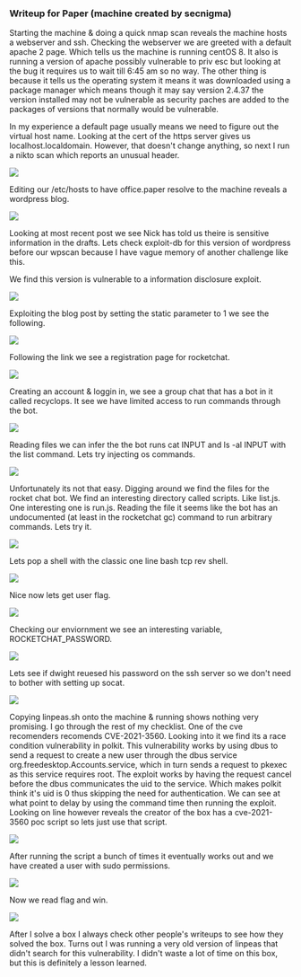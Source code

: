 ### Writeup for Paper (machine created by secnigma) 

Starting  the machine & doing a quick nmap scan reveals the machine hosts a webserver and ssh. Checking the webserver we are greeted with a default apache 2 page. Which tells us the machine is running centOS 8. It also is running a version of apache possibly vulnerable to priv esc but looking at the bug it requires us to wait till 6:45 am so  no way. The other thing is because it tells us the operating system it means it was downloaded using a package manager which means though it may say version 2.4.37 the version installed may not be vulnerable as security paches are added to the packages of versions that normally would be vulnerable.

In my experience a default page usually means we need to figure out the virtual host name. Looking at the cert of the https server gives us localhost.localdomain. However, that doesn't change anything, so next I run a nikto scan which reports an unusual header.

![](./screenshots/nikto.png)

Editing our /etc/hosts to have office.paper resolve to the machine reveals a wordpress blog.

![](./screenshots/coolIG.png)

Looking at most recent post we see Nick has told us theire is sensitive information in the drafts. Lets check exploit-db for this version of wordpress before our wpscan because I have vague memory of another challenge like this.

We find this version is vulnerable to a information disclosure exploit.

![](./screenshots/viewDraft.png)

Exploiting the blog post by setting the static parameter to 1  we see the following.

![](./screenshots/draftLeak.png)

Following the link we see a registration page for rocketchat.

![](./screenshots/rocketChatRegister.png)

Creating an account & loggin in, we see a group chat that has a bot in it called recyclops. It see we have limited access to run commands through the bot.

![](./screenshots/fileRead.png)

Reading files we can infer the the bot runs cat INPUT and ls -al INPUT with the list command. Lets try injecting os commands.

![](./screenshots/noEasyRce.png)

Unfortunately its not that easy. Digging around we find the files for the rocket chat bot. We find an interesting directory called scripts. Like list.js. One interesting one is run.js. Reading the file it seems like the bot has an undocumented (at least in the rocketchat gc) command to  run arbitrary commands. Lets try it.

![](./screenshots/ohShitt.png)

Lets pop a shell with the classic one line bash tcp rev shell.

![](./screenshots/classicBashShell.png)

Nice now lets get user flag.

![](./screenshots/user.png)

Checking our enviornment we see an interesting variable, ROCKETCHAT_PASSWORD.

![](./screenshots/recyclopsPasswd.png)

Lets see if dwight reuesed his password on the ssh server so we don't need to bother with setting up socat.

![](./screenshots/passwdReuse.png)

Copying linpeas.sh onto the machine & running shows nothing very promising. I go through the rest of my checklist. One of the cve recomenders recomends CVE-2021-3560. Looking into it we find its a race condition vulnerability in polkit. This vulnerability works by using dbus to send a request to create a new user through the dbus service org.freedesktop.Accounts.service, which in turn sends a request to pkexec as this service requires root. The exploit works by having the request cancel before the dbus communicates the uid to the service. Which makes polkit think it's uid is 0 thus skipping the need for authentication. We can see at what point to delay by using the command time then running the exploit. Looking on line however reveals the creator of the box has a cve-2021-3560 poc script so lets just use that script.

![](./screenshots/githubPage.png)

After running the script a bunch of times it eventually works out and we have created a user with sudo permissions. 

![](./screenshots/wowWorkedTry10.png)

Now we read flag and win.

![](./screenshots/wowVICTORY.png)

After I solve a box I always check other people's writeups to see how they solved the box. Turns out I was running a very old version of linpeas that didn't search for this vulnerability. I didn't waste a lot of time on this box, but this is definitely a lesson learned.
